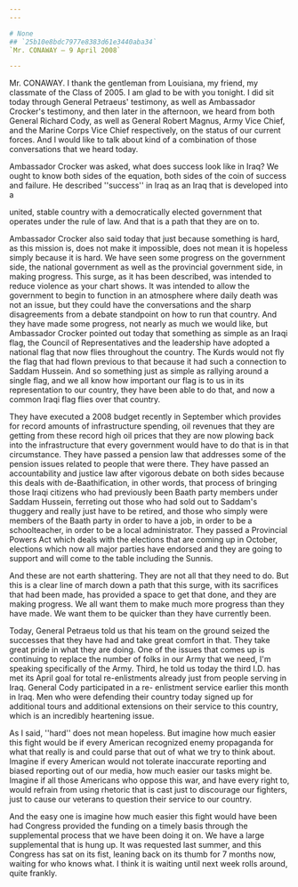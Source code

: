 ```yaml
---
---

# None
## `25b10e8bdc7977e8383d61e3440aba34`
`Mr. CONAWAY — 9 April 2008`

---
```



Mr. CONAWAY. I thank the gentleman from Louisiana, my friend, my 
classmate of the Class of 2005. I am glad to be with you tonight. I did 
sit today through General Petraeus' testimony, as well as Ambassador 
Crocker's testimony, and then later in the afternoon, we heard from 
both General Richard Cody, as well as General Robert Magnus, Army Vice 
Chief, and the Marine Corps Vice Chief respectively, on the status of 
our current forces. And I would like to talk about kind of a 
combination of those conversations that we heard today.

Ambassador Crocker was asked, what does success look like in Iraq? We 
ought to know both sides of the equation, both sides of the coin of 
success and failure. He described ''success'' in Iraq as an Iraq that 
is developed into a


united, stable country with a democratically elected government that 
operates under the rule of law. And that is a path that they are on to.

Ambassador Crocker also said today that just because something is 
hard, as this mission is, does not make it impossible, does not mean it 
is hopeless simply because it is hard. We have seen some progress on 
the government side, the national government as well as the provincial 
government side, in making progress. This surge, as it has been 
described, was intended to reduce violence as your chart shows. It was 
intended to allow the government to begin to function in an atmosphere 
where daily death was not an issue, but they could have the 
conversations and the sharp disagreements from a debate standpoint on 
how to run that country. And they have made some progress, not nearly 
as much we would like, but Ambassador Crocker pointed out today that 
something as simple as an Iraqi flag, the Council of Representatives 
and the leadership have adopted a national flag that now flies 
throughout the country. The Kurds would not fly the flag that had flown 
previous to that because it had such a connection to Saddam Hussein. 
And so something just as simple as rallying around a single flag, and 
we all know how important our flag is to us in its representation to 
our country, they have been able to do that, and now a common Iraqi 
flag flies over that country.

They have executed a 2008 budget recently in September which provides 
for record amounts of infrastructure spending, oil revenues that they 
are getting from these record high oil prices that they are now plowing 
back into the infrastructure that every government would have to do 
that is in that circumstance. They have passed a pension law that 
addresses some of the pension issues related to people that were there. 
They have passed an accountability and justice law after vigorous 
debate on both sides because this deals with de-Baathification, in 
other words, that process of bringing those Iraqi citizens who had 
previously been Baath party members under Saddam Hussein, ferreting out 
those who had sold out to Saddam's thuggery and really just have to be 
retired, and those who simply were members of the Baath party in order 
to have a job, in order to be a schoolteacher, in order to be a local 
administrator. They passed a Provincial Powers Act which deals with the 
elections that are coming up in October, elections which now all major 
parties have endorsed and they are going to support and will come to 
the table including the Sunnis.

And these are not earth shattering. They are not all that they need 
to do. But this is a clear line of march down a path that this surge, 
with its sacrifices that had been made, has provided a space to get 
that done, and they are making progress. We all want them to make much 
more progress than they have made. We want them to be quicker than they 
have currently been.

Today, General Petraeus told us that his team on the ground seized 
the successes that they have had and take great comfort in that. They 
take great pride in what they are doing. One of the issues that comes 
up is continuing to replace the number of folks in our Army that we 
need, I'm speaking specifically of the Army. Third, he told us today 
the third I.D. has met its April goal for total re-enlistments already 
just from people serving in Iraq. General Cody participated in a re-
enlistment service earlier this month in Iraq. Men who were defending 
their country today signed up for additional tours and additional 
extensions on their service to this country, which is an incredibly 
heartening issue.

As I said, ''hard'' does not mean hopeless. But imagine how much 
easier this fight would be if every American recognized enemy 
propaganda for what that really is and could parse that out of what we 
try to think about. Imagine if every American would not tolerate 
inaccurate reporting and biased reporting out of our media, how much 
easier our tasks might be. Imagine if all those Americans who oppose 
this war, and have every right to, would refrain from using rhetoric 
that is cast just to discourage our fighters, just to cause our 
veterans to question their service to our country.

And the easy one is imagine how much easier this fight would have 
been had Congress provided the funding on a timely basis through the 
supplemental process that we have been doing it on. We have a large 
supplemental that is hung up. It was requested last summer, and this 
Congress has sat on its fist, leaning back on its thumb for 7 months 
now, waiting for who knows what. I think it is waiting until next week 
rolls around, quite frankly.